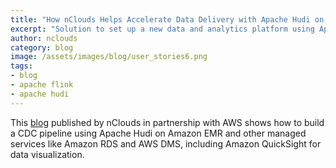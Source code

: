 ```yaml
---
title: "How nClouds Helps Accelerate Data Delivery with Apache Hudi on Amazon EMR"
excerpt: "Solution to set up a new data and analytics platform using Apache Hudi on Amazon EMR and other managed services, including Amazon QuickSight for data visualization."
author: nclouds
category: blog
image: /assets/images/blog/user_stories6.png
tags:
- blog
- apache flink
- apache hudi
---
```


This [blog](https://aws.amazon.com/blogs/apn/how-nclouds-helps-accelerate-data-delivery-with-apache-hudi-on-amazon-emr/) published by nClouds in partnership with AWS shows how to build a CDC pipeline using Apache Hudi on Amazon EMR and other managed services like Amazon RDS and AWS DMS, including Amazon QuickSight for data visualization.
